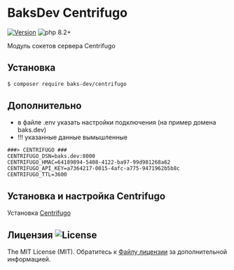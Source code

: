 # BaksDev Centrifugo

[![Version](https://img.shields.io/badge/version-7.0.5-blue)](https://github.com/baks-dev/centrifugo/releases)
![php 8.2+](https://img.shields.io/badge/php-min%208.1-red.svg)

Модуль сокетов сервера Centrifugo

## Установка

``` bash
$ composer require baks-dev/centrifugo
```

## Дополнительно

* в файле .env указать настройки подключения (на пример домена baks.dev)
* !!! указанные данные вымышленные

``` editorconfig
###> CENTRIFUGO ###
CENTRIFUGO_DSN=baks.dev:8000
CENTRIFUGO_HMAC=64189894-5408-4122-ba97-99d981268a62
CENTRIFUGO_API_KEY=a7364217-0015-4afc-a775-9471962b5b8c
CENTRIFUGO_TTL=3600
```

## Установка и настройка Centrifugo

Установка [Centrifugo](Centrifugo.md)


## Лицензия ![License](https://img.shields.io/badge/MIT-green)

The MIT License (MIT). Обратитесь к [Файлу лицензии](LICENSE.md) за дополнительной информацией.
